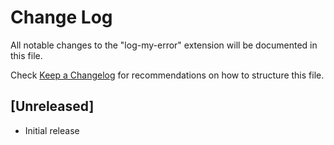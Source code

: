 # Change Log

All notable changes to the "log-my-error" extension will be documented in this file.

Check [Keep a Changelog](http://keepachangelog.com/) for recommendations on how to structure this file.

## [Unreleased]

- Initial release